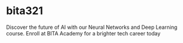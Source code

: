 # bita321
Discover the future of AI with our Neural Networks and Deep Learning course. Enroll at BITA Academy for a brighter tech career today
